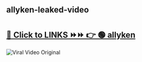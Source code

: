 
 ## allyken-leaked-video 

# <h2><a href="https://clipsfans.com/allyken&ref=git">🔗 Click to LINKS ⏩⏩ 👉 🟢 allyken </a></h2>

<a href="https://clipsfans.com/allyken&ref=git" rel="nofollow" data-target="animated-image.originalLink"><img src="https://i.ibb.co.com/xMMVF88/686577567.gif" alt="Viral Video Original" style="max-width: 100%; display: inline-block;" data-target="animated-image.originalImage"></a>
